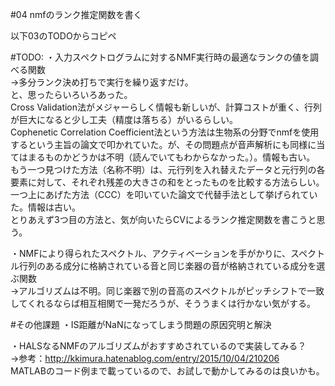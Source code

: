 ﻿#04
nmfのランク推定関数を書く

以下03のTODOからコピペ

#TODO:
・入力スペクトログラムに対するNMF実行時の最適なランクの値を調べる関数<br>
→多分ランク決め打ちで実行を繰り返すだけ。<br>
と、思ったらいろいろあった。<br>
Cross Validation法がメジャーらしく情報も新しいが、計算コストが重く、行列が巨大になると少し工夫（精度は落ちる）がいるらしい。<br>
Cophenetic Correlation Coefficient法という方法は生物系の分野でnmfを使用するという主旨の論文で叩かれていた。が、その問題点が音声解析にも同様に当てはまるものかどうかは不明（読んでいてもわからなかった。）。情報も古い。<br>
もう一つ見つけた方法（名称不明）は、元行列を入れ替えたデータと元行列の各要素に対して、それぞれ残差の大きさの和をとったものを比較する方法らしい。一つ上にあげた方法（CCC）を叩いていた論文で代替手法として挙げられていた。情報は古い。<br>
とりあえず3つ目の方法と、気が向いたらCVによるランク推定関数を書こうと思う。<br>

・NMFにより得られたスペクトル、アクティベーションを手がかりに、スペクトル行列のある成分に格納されている音と同じ楽器の音が格納されている成分を選ぶ関数<br>
→アルゴリズムは不明。同じ楽器で別の音高のスペクトルがピッチシフトで一致してくれるならば相互相関で一発だろうが、そううまくは行かない気がする。

#その他課題
・IS距離がNaNになってしまう問題の原因究明と解決

・HALSなるNMFのアルゴリズムがおすすめされているので実装してみる？<br>
→参考：http://kkimura.hatenablog.com/entry/2015/10/04/210206<br>
MATLABのコード例まで載っているので、お試しで動かしてみるのは良いかも。
